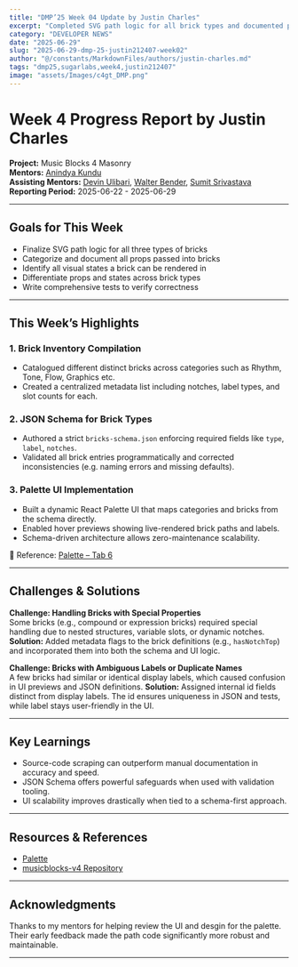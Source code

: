 ```yaml
---
title: "DMP’25 Week 04 Update by Justin Charles"
excerpt: "Completed SVG path logic for all brick types and documented props and rendering states"
category: "DEVELOPER NEWS"
date: "2025-06-29"
slug: "2025-06-29-dmp-25-justin212407-week02"
author: "@/constants/MarkdownFiles/authors/justin-charles.md"
tags: "dmp25,sugarlabs,week4,justin212407"
image: "assets/Images/c4gt_DMP.png"
---
```


<!-- markdownlint-disable -->

# Week 4 Progress Report by Justin Charles

**Project:** Music Blocks 4 Masonry  
**Mentors:** [Anindya Kundu](https://github.com/meganindya/)  
**Assisting Mentors:** [Devin Ulibari](https://github.com/pikurasa/), [Walter Bender](https://github.com/walterbender), [Sumit Srivastava](https://github.com/sum2it)   
**Reporting Period:** 2025-06-22 - 2025-06-29  

---


## Goals for This Week

- Finalize SVG path logic for all three types of bricks  
- Categorize and document all props passed into bricks  
- Identify all visual states a brick can be rendered in  
- Differentiate props and states across brick types  
- Write comprehensive tests to verify correctness

---

## This Week’s Highlights

### 1. Brick Inventory Compilation

- Catalogued different distinct bricks across categories such as Rhythm, Tone, Flow, Graphics etc.  
- Created a centralized metadata list including notches, label types, and slot counts for each.

### 2. JSON Schema for Brick Types

- Authored a strict `bricks-schema.json` enforcing required fields like `type`, `label`, `notches`.  
- Validated all brick entries programmatically and corrected inconsistencies (e.g. naming errors and missing defaults).

### 3. Palette UI Implementation

- Built a dynamic React Palette UI that maps categories and bricks from the schema directly.  
- Enabled hover previews showing live-rendered brick paths and labels.  
- Schema-driven architecture allows zero-maintenance scalability.

📄 Reference: [Palette – Tab 6](https://docs.google.com/document/d/1C0t4iSze2eDEv6lWbloK3MnvJgAa6HvmXmk2sQ0lCZs/edit?tab=t.2dd4jqek61qh#heading=h.nicqc6ugqkyy)

---

## Challenges & Solutions

**Challenge: Handling Bricks with Special Properties**  
Some bricks (e.g., compound or expression bricks) required special handling due to nested structures, variable slots, or dynamic notches.  
**Solution:** Added metadata flags to the brick definitions (e.g., `hasNotchTop`) and incorporated them into both the schema and UI logic.


**Challenge: Bricks with Ambiguous Labels or Duplicate Names**  
A few bricks had similar or identical display labels, which caused confusion in UI previews and JSON definitions. 
**Solution:** Assigned internal id fields distinct from display labels. The id ensures uniqueness in JSON and tests, while label stays user-friendly in the UI.

---

## Key Learnings

- Source-code scraping can outperform manual documentation in accuracy and speed.  
- JSON Schema offers powerful safeguards when used with validation tooling.  
- UI scalability improves drastically when tied to a schema-first approach.  

---

## Resources & References

- [Palette](https://docs.google.com/document/d/1C0t4iSze2eDEv6lWbloK3MnvJgAa6HvmXmk2sQ0lCZs/edit?tab=t.2dd4jqek61qh#heading=h.nicqc6ugqkyy)  
- [musicblocks-v4 Repository](https://github.com/sugarlabs/musicblocks-v4)  

---

## Acknowledgments

Thanks to my mentors for helping review the UI and desgin for the palette. Their early feedback made the path code significantly more robust and maintainable.

---
